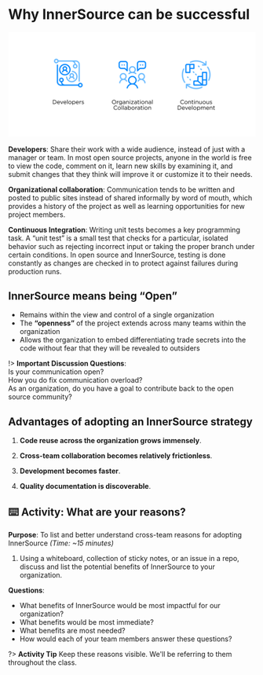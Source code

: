 # Why InnerSource can be successful

![logo](images/why-innersource-successful.png ':align=center')

**Developers**: Share their work with a wide audience, instead of just with a manager or team. In most open source projects, anyone in the world is free to view the code, comment on it, learn new skills by examining it, and submit changes that they think will improve it or customize it to their needs.

 **Organizational collaboration**: Communication tends to be written and posted to public sites instead of shared informally by word of mouth, which provides a history of the project as well as learning opportunities for new project members.

 **Continuous Integration**: Writing unit tests becomes a key programming task. A “unit test” is a small test that checks for a particular, isolated behavior such as rejecting incorrect input or taking the proper branch under certain conditions. In open source and InnerSource, testing is done constantly as changes are checked in to protect against failures during production runs.

## InnerSource means being “Open”

- Remains within the view and control of a single organization
- The **“openness”** of the project extends across many teams within the organization
- Allows the organization to embed differentiating trade secrets into the code without fear that they will be revealed to outsiders

!> **Important Discussion Questions**: <br> Is your communication open?<br>How you do fix communication overload?<br>As an organization, do you have a goal to contribute back to the open source community?

## Advantages of adopting an InnerSource strategy

1. **Code reuse across the organization grows immensely**.

2. **Cross-team collaboration becomes relatively frictionless**.

3. **Development becomes faster**.

4. **Quality documentation is discoverable**.

## ⌨️ Activity: What are your reasons?

**Purpose**: To list and better understand cross-team reasons for adopting InnerSource _(Time: ~15 minutes)_

1. Using a whiteboard, collection of sticky notes, or an issue in a repo, discuss and list the potential benefits of InnerSource to your organization.

**Questions**:

- What benefits of InnerSource would be most impactful for our organization?
- What benefits would be most immediate?
- What benefits are most needed?
- How would each of your team members answer these questions?

?> **Activity Tip** Keep these reasons visible. We'll be referring to them throughout the class.
